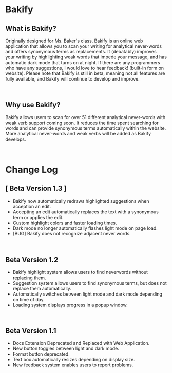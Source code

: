<html>
  <body>
    <h1>Bakify</h1>
    <h2>What is Bakify?</h2>
    <p>Originally designed for Ms. Baker's class, Bakify is an online web application that allows you to scan your writing for analytical never-words and offers synonymous terms as replacements. It (debatably) improves your writing by highlighting weak words that impede your message, and has automatic dark mode that turns on at night. If there are any programmers who have any suggestions, I would love to hear feedback! (built-in form on website).  Please note that Bakify is still in beta, meaning not all features are fully available, and Bakify will continue to develop and improve. </p>
    <br>
    <h2>Why use Bakify?</h2>
    <p>Bakify allows users to scan for over 51 different analytical never-words with weak verb support coming soon. It reduces the time spent searching for words and can provide synonymous terms automatically within the website. More analytical never-words and weak verbs will be added as Bakify develops.</p>
    <br>
    <h1>Change Log</h1>
    <h2> [ Beta Version 1.3 ] </h2>
    <ul>
      <li>Bakify now automatically redraws highlighted suggestions when acception an edit.</li>
      <li>Accepting an edit automatically replaces the text with a synonymous term or applies the edit.</li>
      <li>Custom highlight colors and faster loading times.</li>
      <li>Dark mode no longer automatically flashes light mode on page load.</li>
      <li> [BUG] Bakify does not recognize adjacent never words.</li>
    </ul>
    <br>
    <h2> Beta Version 1.2 </h2>
    <ul>
      <li>Bakify highlight system allows users to find neverwords without replacing them.</li>
      <li>Suggestion system allows users to find synonymous terms, but does not replace them automatically.</li>
      <li>Automatically switches between light mode and dark mode depending on time of day.</li>
      <li>Loading system displays progress in a popup window.</li>
    </ul>
    <br>
    <h2> Beta Version 1.1 </h2>
    <ul>
      <li>Docs Extension Deprecated and Replaced with Web Application.</li>
      <li>New button toggles between light and dark mode.</li>
      <li>Format button deprecated.</li>
      <li>Text box automatically resizes depending on display size.</li>
      <li>New feedback system enables users to report problems.</li>
    </ul>
  </body>
</html>
